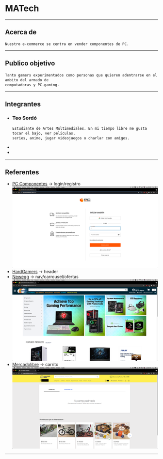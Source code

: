 # MATech
___

## Acerca de
  ~~~
  Nuestro e-commerce se centra en vender componentes de PC.
  ~~~
___

## Publico objetivo
  ~~~
  Tanto gamers experimentados como personas que quieren adentrarse en el ambito del armado de 
  computadoras y PC-gaming.
  ~~~
___

## Integrantes
  - ### Teo Sordó
    ~~~
    Estudiante de Artes Multimediales. En mi tiempo libre me gusta tocar el bajo, ver películas,
    series, anime, jugar videojuegos o charlar con amigos.
    ~~~
  - 
  - 
___

## Referentes
  - [PC Componentes](https://www.pccomponentes.com/) -> login/registro
    ![pccomponentes](imgs/readme/pccomponentes.png)
  - [HardGamers](https://www.hardgamers.com.ar/) -> header
  - [Newegg](https://www.newegg.com/global/ar-en/) -> nav/carrousel/ofertas
    ![newegg](imgs/readme/newegg.png)
  - [Mercadolibre](https://www.mercadolibre.com.ar/) -> carrito
    ![mercadolibre](imgs/readme/mercadolibre.png)
  <!-- - [Amazon]() -->
___
